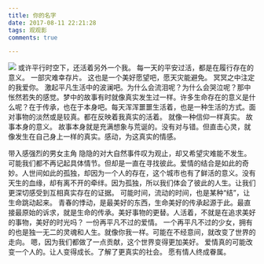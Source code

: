 ```yaml
---
title: 你的名字
date: 2017-08-11 22:21:28
tags: 观观影
comments: true

---
```

![](https://cdn.monniya.com/blogpic/2017/yourname-01.jpg)
或许平行时空下，还活着另外一个我。
每一天的平安过活，都是在履行存在的意义。
一部灾难幸存片。
这也是一个美好愿望吧，愿天灾能避免。
冥冥之中注定的我爱你。
激起平凡生活中的波澜吧。为什么会流泪呢？为什么会哭泣呢？那中怅然若失的感觉。梦中的故事有时就像真实发生过一样。许多生命存在的意义是什么呢？在于传承，也在于本身吧。每天浑浑噩噩生活着，也是一种生活的方式。面对事物的淡然或是较真。都在反映着我真实的活着。
就像一种信仰一样真实。
故事本身的意义。
故事本身就是充满想象与荒诞的。没有对与错。但直击心灵，就像发生在自己身上一样的真实。感动，为这真实的情感。

带入感强烈的男女主角
隐隐的对大自然事件叹为观止，却又希望灾难能不发生。
可能我们都不再记起具体情节。但却是一直在寻找彼此。爱情的结合是如此的奇妙。人世间如此的孤独，却因为一个人的存在，这个城市也有了鲜活的意义。没有天生的血缘，却有离不开的牵绊。因为孤独，所以我们体会了彼此的人生。让我们更深切感受到互相真实存在的证据。
可能时间，流动的时间，也是某种“结”，让生命跳动起来。
青春的悸动，是最美好的东西，生命美好的传承起源于此。最直接最原始的诉求，就是生命的传承。美好事物的更替。人活着，不就是在追求美好的事物，美好的时光吗？
一份再平凡不过的爱情。
一个再平凡不过的少女，拥有的也是独一无二的灵魂和人生。就像你我一样。可能在不经意间，就改变了世界的走向。
嗯，因为我们都做了一点贡献，这个世界变得更加美好。
爱情真的可能改变一个人的。让人变得成长。了解了更真实的社会。
愿有情人终成眷属。

